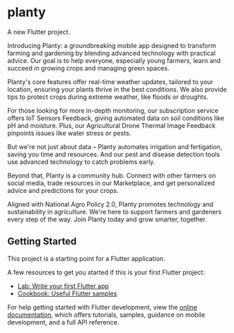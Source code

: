 # planty

A new Flutter project.

Introducing Planty: a groundbreaking mobile app designed to transform farming and gardening by blending advanced technology with practical advice. Our goal is to help everyone, especially young farmers, learn and succeed in growing crops and managing green spaces.

Planty's core features offer real-time weather updates, tailored to your location, ensuring your plants thrive in the best conditions. We also provide tips to protect crops during extreme weather, like floods or droughts.

For those looking for more in-depth monitoring, our subscription service offers IoT Sensors Feedback, giving automated data on soil conditions like pH and moisture. Plus, our Agricultural Drone Thermal Image Feedback pinpoints issues like water stress or pests.

But we're not just about data – Planty automates irrigation and fertigation, saving you time and resources. And our pest and disease detection tools use advanced technology to catch problems early.

Beyond that, Planty is a community hub. Connect with other farmers on social media, trade resources in our Marketplace, and get personalized advice and predictions for your crops.

Aligned with National Agro Policy 2.0, Planty promotes technology and sustainability in agriculture. We're here to support farmers and gardeners every step of the way. Join Planty today and grow smarter, together.

## Getting Started

This project is a starting point for a Flutter application.

A few resources to get you started if this is your first Flutter project:

- [Lab: Write your first Flutter app](https://docs.flutter.dev/get-started/codelab)
- [Cookbook: Useful Flutter samples](https://docs.flutter.dev/cookbook)

For help getting started with Flutter development, view the
[online documentation](https://docs.flutter.dev/), which offers tutorials,
samples, guidance on mobile development, and a full API reference.
